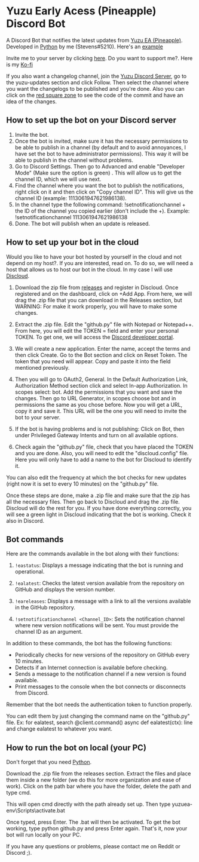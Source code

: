 # Yuzu Early Acess (Pineapple) Discord Bot
A Discord Bot that notifies the latest updates from [Yuzu EA (Pineapple)](https://github.com/pineappleEA/pineapple-src/releases). Developed in [Python](https://www.python.org/) by me (Stevens#5210). Here's an [example](https://i.gyazo.com/53a43ebdb44b79f3ad5240b8b40add08.png)

Invite me to your server by clicking [here](https://discord.com/api/oauth2/authorize?client_id=1114600548499476590&permissions=8&scope=bot). Do you want to support me?. Here is my [Ko-fi](https://ko-fi.com/stevenss)

If you also want a changelog channel, join the [Yuzu Discord Server](https://discord.gg/yuzu-emu), go to the yuzu-updates section and click Follow. Then select the channel where you want the changelogs to be published and you're done. Also you can click on the [red square zone](https://i.gyazo.com/23227136e9e148fd745c18a1e095fd2f.png) to see the code of the commit and have an idea of the changes.

## How to set up the bot on your Discord server

1. Invite the bot.
2. Once the bot is invited, make sure it has the necessary permissions to be able to publish in a channel (by default and to avoid annoyances, I have set the bot to have administrator permissions). This way it will be able to publish in the channel without problems.
3. Go to Discord Settings. Then go to Advanced and enable "Developer Mode" (Make sure the option is green) . This will allow us to get the channel ID, which we will use next.
4. Find the channel where you want the bot to publish the notifications, right click on it and then click on "Copy channel ID". This will give us the channel ID (example: 1113061947621986138).
5. In the channel type the following command: !setnotificationchannel + the ID of the channel you copied earlier (don't include the +). Example: !setnotificationchannel 1113061947621986138
6. Done. The bot will publish when an update is released.

## How to set up your bot in the cloud

Would you like to have your bot hosted by yourself in the cloud and not depend on my host?. If you are interested, read on. To do so, we will need a host that allows us to host our bot in the cloud. In my case I will use [Discloud](https://discloudbot.com/).

1. Download the zip file from [releases](https://github.com/StevensND/yuzuea-bot/releases) and register in Discloud. Once registered and on the dashboard, click on +Add App. From here, we will drag the .zip file that you can download in the Releases section, but WARNING: For make it work properly, you will have to make some changes.

2. Extract the .zip file. Edit the "github.py" file with Notepad or Notepad++. From here, you will edit the TOKEN = field and enter your personal TOKEN. To get one, we will access the [Discord developer portal](https://discord.com/developers/applications).

3. We will create a new application. Enter the name, accept the terms and then click Create. Go to the Bot section and click on Reset Token. The token that you need will appear. Copy and paste it into the field mentioned previously.

4. Then you will go to OAuth2, General. In the Default Authorization Link, Authorization Method section click and select In-app Authorization. In scopes select: bot. Add the permissions that you want and save the changes. Then go to URL Generator, in scopes choose bot and in permissions the same as you chose before. Now you will get a URL, copy it and save it. This URL will be the one you will need to invite the bot to your server.

5. If the bot is having problems and is not publishing: Click on Bot, then under Privileged Gateway Intents and turn on all available options.

6. Check again the "github.py" file, check that you have placed the TOKEN and you are done. Also, you will need to edit the "discloud.config" file. Here you will only have to add a name to the bot for Discloud to identify it.

You can also edit the frequency at which the bot checks for new updates (right now it is set to every 10 minutes) on the "github.py" file.

Once these steps are done, make a .zip file and make sure that the zip has all the necessary files. Then go back to Discloud and drag the .zip file. Discloud will do the rest for you. If you have done everything correctly, you will see a green light in Discloud indicating that the bot is working. Check it also in Discord.

## Bot commands

Here are the commands available in the bot along with their functions:

1. `!eastatus`: Displays a message indicating that the bot is running and operational.

2. `!ealatest`: Checks the latest version available from the repository on GitHub and displays the version number.

3. `!eareleases`: Displays a message with a link to all the versions available in the GitHub repository.

4. `!setnotificationchannel <Channel_ID>`: Sets the notification channel where new version notifications will be sent. You must provide the channel ID as an argument.

In addition to these commands, the bot has the following functions:

- Periodically checks for new versions of the repository on GitHub every 10 minutes.
- Detects if an Internet connection is available before checking.
- Sends a message to the notification channel if a new version is found available.
- Print messages to the console when the bot connects or disconnects from Discord.

Remember that the bot needs the authentication token to function properly.

You can edit them by just changing the command name on the "github.py" file. Ex: for ealatest, search @client.command() async def ealatest(ctx): line and change ealatest to whatever you want.

## How to run the bot on local (your PC)

Don't forget that you need [Python](https://www.python.org/).

Download the .zip file from the releases section. Extract the files and place them inside a new folder (we do this for more organization and ease of work). Click on the path bar where you have the folder, delete the path and type cmd. 

This will open cmd directly with the path already set up.  Then type yuzuea-env\Scripts\activate.bat 

Once typed, press Enter. The .bat will then be activated. To get the bot working, type python github.py and press Enter again. That's it, now your bot will run locally on your PC.

If you have any questions or problems, please contact me on Reddit or Discord ;).
